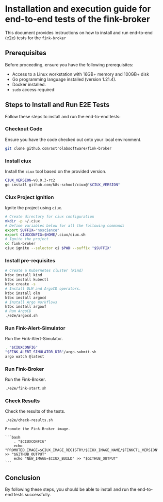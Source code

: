 # Installation and execution guide for end-to-end tests of the fink-broker

This document provides instructions on how to install and run end-to-end (e2e) tests for the `fink-broker`

## Prerequisites

Before proceeding, ensure you have the following prerequisites:

- Access to a Linux workstation with 16GB+ memory and 100GB+ disk
- Go programming language installed (version 1.21.4).
- Docker installed.
- `sudo` access required

## Steps to Install and Run E2E Tests

Follow these steps to install and run the end-to-end tests:

### Checkout Code

Ensure you have the code checked out onto your local environment.

```bash
git clone github.com/astrolabsoftware/fink-broker
```

### Install ciux

Install the `ciux` tool based on the provided version.

```bash
CIUX_VERSION=v0.0.3-rc2
go install github.com/k8s-school/ciux@"$CIUX_VERSION"
```

### Ciux Project Ignition

Ignite the project using `ciux`.

```bash
# Create directory for ciux configuration
mkdir -p ~/.ciux
# Define variables below for all the following commands
export SUFFIX="noscience"
export CIUXCONFIG=$HOME/.ciux/ciux.sh
# Ignite the project
cd fink-broker
ciux ignite --selector ci $PWD --suffix "$SUFFIX"
```

### Install pre-requisites

```bash
# Create a Kubernetes cluster (Kind)
ktbx install kind
ktbx install kubectl
ktbx create -s
# Install OLM and ArgoCD operators.
ktbx install olm
ktbx install argocd
# Install Argo Workflows
ktbx install argowf
# Run ArgoCD
./e2e/argocd.sh
```

### Run Fink-Alert-Simulator

Run the Fink-Alert-Simulator.

```bash
. "$CIUXCONFIG"
"$FINK_ALERT_SIMULATOR_DIR"/argo-submit.sh
argo watch @latest
```

### Run Fink-Broker

Run the Fink-Broker.

```bash
./e2e/fink-start.sh
```

### Check Results

Check the results of the tests.

```bash
./e2e/check-results.sh
```


    Promote the Fink-Broker image.

    ```bash
        . "$CIUXCONFIG"
        echo "PROMOTED_IMAGE=$CIUX_IMAGE_REGISTRY/$CIUX_IMAGE_NAME/$FINKCTL_VERSION" >> "$GITHUB_OUTPUT"
        echo "NEW_IMAGE=$CIUX_BUILD" >> "$GITHUB_OUTPUT"
    ```

## Conclusion

By following these steps, you should be able to install and run the end-to-end tests successfully.
